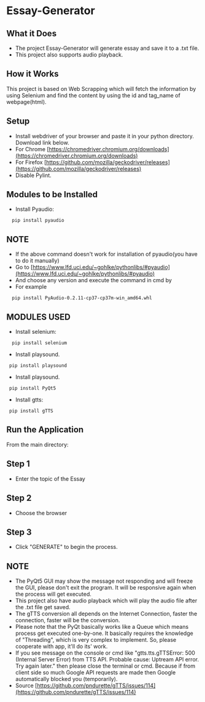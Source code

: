 # Essay-Generator

## What it Does

- The project Essay-Generator will generate essay and save it to a .txt file.
- This project also supports audio playback.

## How it Works

This project is based on Web Scrapping which will fetch the information by using Selenium and find the content by using the id and tag_name of webpage(html).

## Setup

- Install webdriver of your browser and paste it in your python directory. Download link below. 
- For Chrome [https://chromedriver.chromium.org/downloads](https://chromedriver.chromium.org/downloads)
- For Firefox [https://github.com/mozilla/geckodriver/releases](https://github.com/mozilla/geckodriver/releases)
- Disable Pylint.

## Modules to be Installed
* Install Pyaudio:
```
  pip install pyaudio
```
## NOTE 
- If the above command doesn't work for installation of pyaudio(you have to do it manually)
- Go to [https://www.lfd.uci.edu/~gohlke/pythonlibs/#pyaudio](https://www.lfd.uci.edu/~gohlke/pythonlibs/#pyaudio)
- And choose any version and execute the command in cmd by
- For example
```
  pip install PyAudio‑0.2.11‑cp37‑cp37m‑win_amd64.whl
```

## MODULES USED

* Install selenium:

```
  pip install selenium

```
* Install playsound.
 
 ```
  pip install playsound
 
 ```
* Install playsound.
 
 ```
  pip install PyQt5
 
 ```

* Install gtts:
 ```
  pip install gTTS

  ```


## Run the Application

From the main directory:

## Step 1
- Enter the topic of the Essay
## Step 2
- Choose the browser 
## Step 3
- Click "GENERATE" to begin the process.

## NOTE
- The PyQt5 GUI may show the message not responding and will freeze the GUI, please don't exit the program. It will be responsive again when the process will get executed.
- This project also have audio playback which will play the audio file after the .txt file get saved.
- The gTTS conversion all depends on the Internet Connection, faster the connection, faster will be the conversion.
- Please note that the PyQt basically works like a Queue which means process get executed one-by-one. It basically requires the knowledge of "Threading", which is very complex to implement. So, please cooperate with app, it'll do its' work.
- If you see message on the console or cmd like "gtts.tts.gTTSError: 500 (Internal Server Error) from TTS API. Probable cause: Uptream API error. Try again later." then please close the terminal or cmd. Because if from client side so much Google API requests are made then Google automatically blocked you (temporarily).
- Source [https://github.com/pndurette/gTTS/issues/114](https://github.com/pndurette/gTTS/issues/114)
